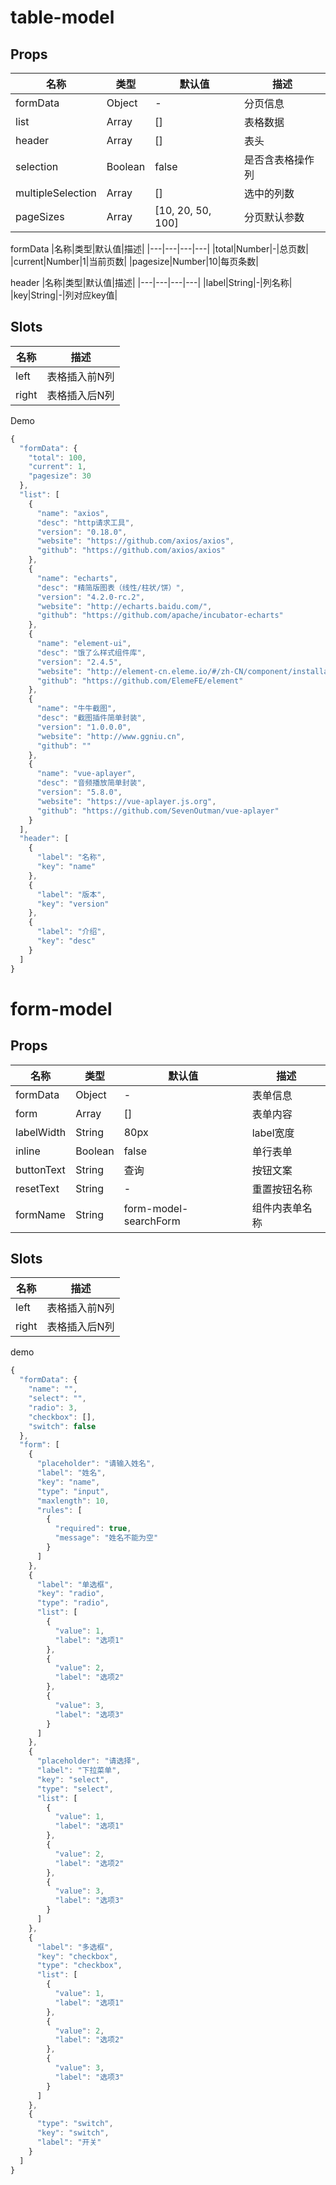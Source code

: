 # table-model

## Props

|名称|类型|默认值|描述|
|---|---|---|---|
|formData|Object|-|分页信息|
|list|Array|[]|表格数据|
|header|Array|[]|表头|
|selection|Boolean|false|是否含表格操作列|
|multipleSelection|Array|[]|选中的列数|
|pageSizes|Array|[10, 20, 50, 100]|分页默认参数|

formData
|名称|类型|默认值|描述|
|---|---|---|---|
|total|Number|-|总页数|
|current|Number|1|当前页数|
|pagesize|Number|10|每页条数|

header
|名称|类型|默认值|描述|
|---|---|---|---|
|label|String|-|列名称|
|key|String|-|列对应key值|

## Slots
|名称|描述|
|---|---|
|left|表格插入前N列|
|right|表格插入后N列|

Demo
```js
{
  "formData": {
    "total": 100,
    "current": 1,
    "pagesize": 30
  },
  "list": [
    {
      "name": "axios",
      "desc": "http请求工具",
      "version": "0.18.0",
      "website": "https://github.com/axios/axios",
      "github": "https://github.com/axios/axios"
    },
    {
      "name": "echarts",
      "desc": "精简版图表（线性/柱状/饼）",
      "version": "4.2.0-rc.2",
      "website": "http://echarts.baidu.com/",
      "github": "https://github.com/apache/incubator-echarts"
    },
    {
      "name": "element-ui",
      "desc": "饿了么样式组件库",
      "version": "2.4.5",
      "website": "http://element-cn.eleme.io/#/zh-CN/component/installation",
      "github": "https://github.com/ElemeFE/element"
    },
    {
      "name": "牛牛截图",
      "desc": "截图插件简单封装",
      "version": "1.0.0.0",
      "website": "http://www.ggniu.cn",
      "github": ""
    },
    {
      "name": "vue-aplayer",
      "desc": "音频播放简单封装",
      "version": "5.8.0",
      "website": "https://vue-aplayer.js.org",
      "github": "https://github.com/SevenOutman/vue-aplayer"
    }
  ],
  "header": [
    {
      "label": "名称",
      "key": "name"
    },
    {
      "label": "版本",
      "key": "version"
    },
    {
      "label": "介绍",
      "key": "desc"
    }
  ]
}
```

# form-model

## Props

|名称|类型|默认值|描述|
|---|---|---|---|
|formData|Object|-|表单信息|
|form|Array|[]|表单内容|
|labelWidth|String|80px|label宽度|
|inline|Boolean|false|单行表单|
|buttonText|String|查询|按钮文案|
|resetText|String|-|重置按钮名称|
|formName|String|form-model-searchForm|组件内表单名称|

## Slots
|名称|描述|
|---|---|
|left|表格插入前N列|
|right|表格插入后N列|

demo
```js
{
  "formData": {
    "name": "",
    "select": "",
    "radio": 3,
    "checkbox": [],
    "switch": false
  },
  "form": [
    {
      "placeholder": "请输入姓名",
      "label": "姓名",
      "key": "name",
      "type": "input",
      "maxlength": 10,
      "rules": [
        {
          "required": true,
          "message": "姓名不能为空"
        }
      ]
    },
    {
      "label": "单选框",
      "key": "radio",
      "type": "radio",
      "list": [
        {
          "value": 1,
          "label": "选项1"
        },
        {
          "value": 2,
          "label": "选项2"
        },
        {
          "value": 3,
          "label": "选项3"
        }
      ]
    },
    {
      "placeholder": "请选择",
      "label": "下拉菜单",
      "key": "select",
      "type": "select",
      "list": [
        {
          "value": 1,
          "label": "选项1"
        },
        {
          "value": 2,
          "label": "选项2"
        },
        {
          "value": 3,
          "label": "选项3"
        }
      ]
    },
    {
      "label": "多选框",
      "key": "checkbox",
      "type": "checkbox",
      "list": [
        {
          "value": 1,
          "label": "选项1"
        },
        {
          "value": 2,
          "label": "选项2"
        },
        {
          "value": 3,
          "label": "选项3"
        }
      ]
    },
    {
      "type": "switch",
      "key": "switch",
      "label": "开关"
    }
  ]
}
```